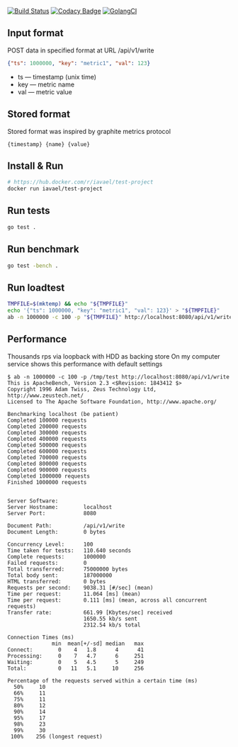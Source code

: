 [![Build Status](https://travis-ci.com/iavael/test-project.svg?branch=master)](https://travis-ci.com/iavael/test-project)
[![Codacy Badge](https://api.codacy.com/project/badge/Grade/32fa5514075a46d2b8e0605992baa3bd)](https://www.codacy.com/app/iavael/test-project?utm_source=github.com&amp;utm_medium=referral&amp;utm_content=iavael/test-project&amp;utm_campaign=Badge_Grade)
[![GolangCI](https://golangci.com/badges/github.com/iavael/test-project.svg)](https://golangci.com/r/github.com/iavael/test-project)

Input format
------------
POST data in specified format at URL /api/v1/write
```json
{"ts": 1000000, "key": "metric1", "val": 123}
```
* ts — timestamp (unix time)
* key — metric name
* val — metric value

Stored format
-------------
Stored format was inspired by graphite metrics protocol

    {timestamp} {name} {value}

Install & Run
-------
```bash
# https://hub.docker.com/r/iavael/test-project
docker run iavael/test-project
```

Run tests
---------
```bash
go test .
```

Run benchmark
-------------
```bash
go test -bench .
```

Run loadtest
------------
```bash
TMPFILE=$(mktemp) && echo "${TMPFILE}" 
echo '{"ts": 1000000, "key": "metric1", "val": 123}' > "${TMPFILE}" 
ab -n 1000000 -c 100 -p "${TMPFILE}" http://localhost:8080/api/v1/write
```

Performance
-----------
Thousands rps via loopback with HDD as backing store
On my computer service shows this performance with default settings

    $ ab -n 1000000 -c 100 -p /tmp/test http://localhost:8080/api/v1/write
    This is ApacheBench, Version 2.3 <$Revision: 1843412 $>
    Copyright 1996 Adam Twiss, Zeus Technology Ltd, http://www.zeustech.net/
    Licensed to The Apache Software Foundation, http://www.apache.org/
    
    Benchmarking localhost (be patient)
    Completed 100000 requests
    Completed 200000 requests
    Completed 300000 requests
    Completed 400000 requests
    Completed 500000 requests
    Completed 600000 requests
    Completed 700000 requests
    Completed 800000 requests
    Completed 900000 requests
    Completed 1000000 requests
    Finished 1000000 requests
    
    
    Server Software:        
    Server Hostname:        localhost
    Server Port:            8080
    
    Document Path:          /api/v1/write
    Document Length:        0 bytes
    
    Concurrency Level:      100
    Time taken for tests:   110.640 seconds
    Complete requests:      1000000
    Failed requests:        0
    Total transferred:      75000000 bytes
    Total body sent:        187000000
    HTML transferred:       0 bytes
    Requests per second:    9038.31 [#/sec] (mean)
    Time per request:       11.064 [ms] (mean)
    Time per request:       0.111 [ms] (mean, across all concurrent requests)
    Transfer rate:          661.99 [Kbytes/sec] received
                            1650.55 kb/s sent
                            2312.54 kb/s total
    
    Connection Times (ms)
                  min  mean[+/-sd] median   max
    Connect:        0    4   1.8      4      41
    Processing:     0    7   4.7      6     251
    Waiting:        0    5   4.5      5     249
    Total:          0   11   5.1     10     256
    
    Percentage of the requests served within a certain time (ms)
      50%     10
      66%     11
      75%     11
      80%     12
      90%     14
      95%     17
      98%     23
      99%     30
     100%    256 (longest request)

